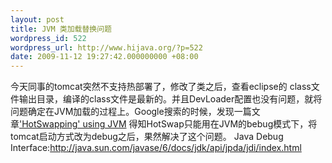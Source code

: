 ```yaml
---
layout: post
title: JVM 类加载替换问题
wordpress_id: 522
wordpress_url: http://www.hijava.org/?p=522
date: 2009-11-12 19:27:42.000000000 +08:00
---
```

今天同事的tomcat突然不支持热部署了，修改了类之后，查看eclipse的 class文件输出目录，编译的class文件是最新的。并且DevLoader配置也没有问题，就将问题确定在JVM加载的过程上。Google搜索的时候，发现一篇文章<a href="http://www.jug.mk/blogs/ipenov/entry/hotswapping_using_jvm" target="_blank">'HotSwapping' using JVM</a> 得知HotSwap只能用在JVM的bebug模式下，将tomcat启动方式改为debug之后，果然解决了这个问题。
Java Debug Interface:<a href="http://java.sun.com/javase/6/docs/jdk/api/jpda/jdi/index.html" target="_blank">http://java.sun.com/javase/6/docs/jdk/api/jpda/jdi/index.html</a>
